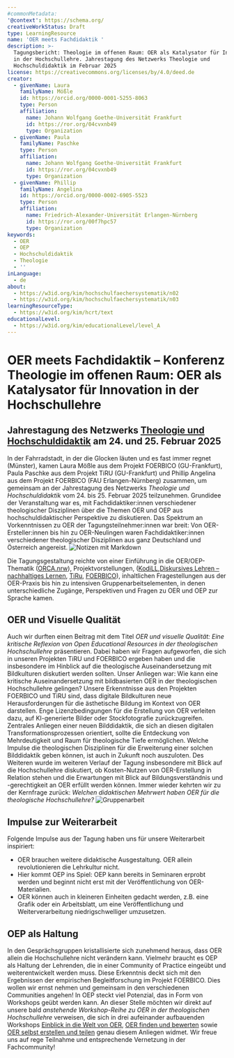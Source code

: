 ```yaml
---
#commonMetadata:
'@context': https://schema.org/
creativeWorkStatus: Draft
type: LearningResource
name: 'OER meets Fachdidaktik '
description: >-
  Tagungsbericht: Theologie im offenen Raum: OER als Katalysator für Innovation
  in der Hochschullehre. Jahrestagung des Netzwerks Theologie und
  Hochschuldidaktik im Februar 2025
license: https://creativecommons.org/licenses/by/4.0/deed.de
creator:
  - givenName: Laura
    familyName: Mößle
    id: https://orcid.org/0000-0001-5255-8063
    type: Person
    affiliation:
      name: Johann Wolfgang Goethe-Universität Frankfurt
      id: https://ror.org/04cvxnb49
      type: Organization
  - givenName: Paula
    familyName: Paschke
    type: Person
    affiliation:
      name: Johann Wolfgang Goethe-Universität Frankfurt
      id: https://ror.org/04cvxnb49
      type: Organization
  - givenName: Phillip
    familyName: Angelina
    id: https://orcid.org/0000-0002-6905-5523
    type: Person
    affiliation:
      name: Friedrich-Alexander-Universität Erlangen-Nürnberg
      id: https://ror.org/00f7hpc57
      type: Organization
keywords:
  - OER
  - OEP
  - Hochschuldidaktik
  - Theologie
  - ''
inLanguage:
  - de
about:
  - https://w3id.org/kim/hochschulfaechersystematik/n02
  - https://w3id.org/kim/hochschulfaechersystematik/n03
learningResourceType:
  - https://w3id.org/kim/hcrt/text
educationalLevel:
  - https://w3id.org/kim/educationalLevel/level_A
---
```

# OER meets Fachdidaktik – Konferenz  Theologie im offenen Raum: OER als Katalysator für Innovation in der Hochschullehre 
## Jahrestagung des Netzwerks [Theologie und Hochschuldidaktik](https://www.uni-muenster.de/FB2/IBET/forschung/projekte/oer-netzwerktagung2025.html) am 24. und 25. Februar 2025

In der Fahrradstadt, in der die Glocken läuten und es fast immer regnet (Münster), kamen Laura Mößle aus dem Projekt FOERBICO (GU-Frankfurt), Paula Paschke aus dem Projekt TiRU (GU-Frankfurt) und Phillip Angelina aus dem Projekt FOERBICO (FAU Erlangen-Nürnberg) zusammen, um gemeinsam an der Jahrestagung des Netzwerks *Theologie und Hochschuldidaktik* vom 24. bis 25. Februar 2025 teilzunehmen. Grundidee der Veranstaltung war es, mit Fachdidaktiker:innen verschiedener theologischer Disziplinen über die Themen OER und OEP aus hochschuldidaktischer Perspektive zu diskutieren.
Das Spektrum an Vorkenntnissen zu OER der Tagungsteilnehmer:innen war breit: Von OER-Ersteller:innen bis hin zu OER-Neulingen waren Fachdidaktiker:innen verschiedener theologischer Disziplinen aus ganz Deutschland und Österreich angereist.
![Notizen mit Markdown](Markdown_Tagung.jpg)

Die Tagungsgestaltung reichte von einer Einführung in die OER/OEP-Thematik ([ORCA.nrw](https://www.orca.nrw/)), Projektvorstellungen, ([KodiLL](https://www.uni-augsburg.de/de/forschung/projekte/kodill/),[Diskursives Lehren – nachhaltiges Lernen](https://www.ktf.uni-bonn.de/faecher/alt-neues-testament-alt/aktuelles/aktuelles-ressourcen/diskursives-lehren-nachhaltiges-lernen), [TiRu](https://www.uni-frankfurt.de/133803251/Forschungsprojekte_Religionsp%C3%A4dagogik#a_0d817d3d-60a14121), [FOERBICO](https://oer.community)), inhaltlichen Fragestellungen aus der OER-Praxis bis hin zu intensiven Gruppenarbeitselementen, in denen unterschiedliche Zugänge, Perspektiven und Fragen zu OER und OEP zur Sprache kamen.

## OER und Visuelle Qualität
Auch wir durften einen Beitrag mit dem Titel *OER und visuelle Qualität: Eine kritische Reflexion von Open Educational Resources in der theologischen Hochschullehre* präsentieren. Dabei haben wir Fragen aufgeworfen, die sich in unseren Projekten TiRU und FOERBICO ergeben haben und die insbesondere im Hinblick auf die theologische Auseinandersetzung mit Bildkulturen diskutiert werden sollten. Unser Anliegen war: Wie kann eine kritische Auseinandersetzung mit bildbasierten OER in der theologischen Hochschullehre gelingen? 
Unsere Erkenntnisse aus den Projekten FOERBICO und TiRU sind, dass digitale Bildkulturen neue Herausforderungen für die ästhetische Bildung im Kontext von OER darstellen. Enge Lizenzbedingungen für die Erstellung von OER verleiten dazu, auf KI-generierte Bilder oder Stockfotografie zurückzugreifen. Zentrales Anliegen einer neuen Bilddidaktik, die sich an diesen digitalen Transformationsprozessen orientiert, sollte die Entdeckung von Mehrdeutigkeit und Raum für theologische Tiefe ermöglichen. Welche Impulse die theologischen Disziplinen für die Erweiterung einer solchen Bilddidaktik geben können, ist auch in Zukunft noch auszuloten.
Des Weiteren wurde im weiteren Verlauf der Tagung insbesondere mit Blick auf die Hochschullehre diskutiert, ob Kosten-Nutzen von OER-Erstellung in Relation stehen und die Erwartungen mit Blick auf Bildungsverständnis und -gerechtigkeit an OER erfüllt werden können. Immer wieder kehrten wir zu der Kernfrage zurück: *Welchen didaktischen Mehrwert haben OER für die theologische Hochschullehre?*
![Gruppenarbeit](Gruppenarbeit_Tablet_Stifte_Handy.jpg)

## Impulse zur Weiterarbeit
Folgende Impulse aus der Tagung haben uns für unsere Weiterarbeit inspiriert:
- OER brauchen weitere didaktische Ausgestaltung. OER allein revolutionieren die Lehrkultur nicht.
- Hier kommt OEP ins Spiel: OEP kann bereits in Seminaren erprobt werden und beginnt nicht erst mit der Veröffentlichung von OER-Materialien.
- OER können auch in kleineren Einheiten gedacht werden, z.B. eine Grafik oder ein Arbeitsblatt, um eine Veröffentlichung und Weiterverarbeitung niedrigschwelliger umzusetzen.   

## OEP als Haltung 
In den Gesprächsgruppen kristallisierte sich zunehmend heraus, dass OER allein die Hochschullehre nicht verändern kann. Vielmehr braucht es OEP als Haltung der Lehrenden, die in einer Community of Practice eingeübt und weiterentwickelt werden muss. Diese Erkenntnis deckt sich mit den Ergebnissen der empirischen Begleitforschung im Projekt FOERBICO. Dies wollen wir ernst nehmen und gemeinsam in den verschiedenen Communities angehen! In OEP steckt viel Potenzial, das in Form von Workshops geübt werden kann. 
An dieser Stelle möchten wir direkt auf unsere bald *anstehende Workshop-Reihe zu OER in der theologischen Hochschullehre* verweisen, die sich in drei aufeinander aufbauenden Workshops [Einblick in die Welt von OER](https://relilab.org/oer-werkstatt-fuer-hochschulen-einblick-in-die-welt-von-oer/), [OER finden und bewerten](https://relilab.org/oer-werkstatt-fuer-hochschulen-oer-finden-und-bewerten/) sowie [OER selbst erstellen und teilen](https://relilab.org/oer-werkstatt-fuer-hochschulen-oer-selbst-erstellen-und-teilen/) genau diesem Anliegen widmet. Wir freue uns auf rege Teilnahme und entsprechende Vernetzung in der Fachcommunity!